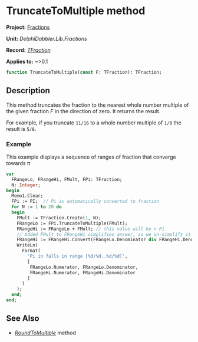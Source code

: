 # TruncateToMultiple method

**Project:** [Fractions](../API.md)

**Unit:** _DelphiDabbler.Lib.Fractions_

**Record:** [_TFraction_](./TFraction.md)

**Applies to:** ~>0.1

```pascal
function TruncateToMultiple(const F: TFraction): TFraction;
```

## Description

This method truncates the fraction to the nearest whole number multiple of the given fraction _F_ in the direction of zero. It returns the result.

For example, if you truncate `11/16` to a whole number multiple of `1/8` the result is `5/8`.

### Example

This example displays a sequence of ranges of fraction that converge towards &#960;

```pascal
var
  FRangeLo, FRangeHi, FMult, FPi: TFraction;
  N: Integer;
begin
  Memo1.Clear;
  FPi := PI;  // Pi is automatically converted to fraction
  for N := 1 to 20 do
  begin
    FMult := TFraction.Create(1, N);
    FRangeLo := FPi.TruncateToMultiple(FMult);
    FRangeHi := FRangeLo + FMult; // this value will be > Pi
    // Added FMult to FRangeHi simplifies answer, so we un-simplify it
    FRangeHi := FRangeHi.Convert(FRangeLo.Denominator div FRangeHi.Denominator);
    WriteLn(
      Format(
        'Pi in falls in range [%d/%d..%d/%d]',
        [
         FRangeLo.Numerator, FRangeLo.Denominator,
         FRangeHi.Numerator, FRangeHi.Denominator
        ]
      )
    );
  end;
end;
```

## See Also

* [_RoundToMultiple_](./TFraction-RoundToMultiple.md) method
